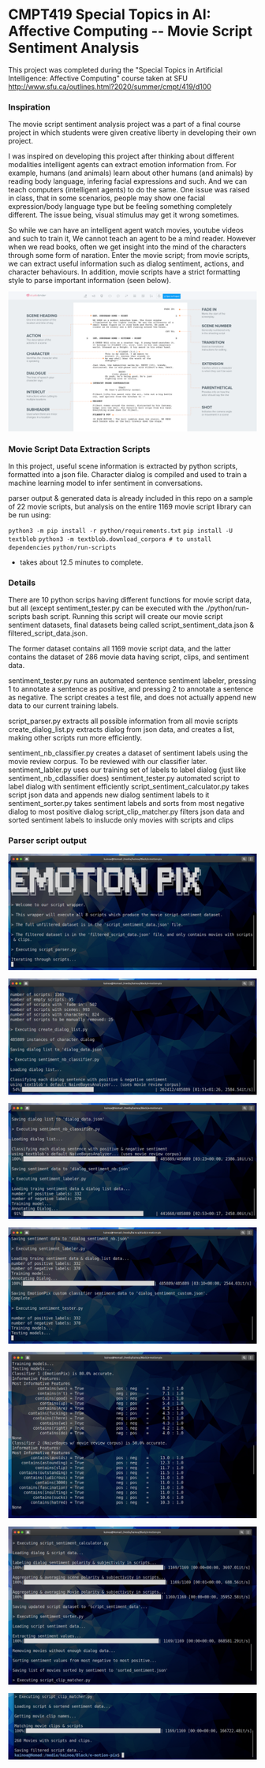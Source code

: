 # CMPT419 Special Topics in AI: Affective Computing -- Movie Script Sentiment Analysis

This project was completed during the "Special Topics in Artificial Intelligence: Affective Computing" course taken at SFU http://www.sfu.ca/outlines.html?2020/summer/cmpt/419/d100

### Inspiration

The movie script sentiment analysis project was a part of a final course project in which
students were given creative liberty in developing their own project. 

I was inspired on developing this project after thinking about different modalities intelligent
agents can extract emotion information from. For example, humans (and animals) learn about
other humans (and animals) by reading body language, infering facial expressions and such. And 
we can teach computers (intelligent agents) to do the same. One issue was raised in class, that in some scenarios, people may show one facial expression/body language type but be feeling something
completely different. The issue being, visual stimulus may get it wrong sometimes. 

So while we can have an intelligent agent watch movies, youtube videos and such to train it, 
We cannot teach an agent to be a mind reader. However when we read books, often we get insight into
the mind of the characters through some form of naration. Enter the movie script; from movie scripts, we can extract useful information such as dialog sentiment, actions, and character behaviours. In addition, movie scripts have a strict formatting style to parse important information (seen below).

![script format](script_format.png)

### Movie Script Data Extraction Scripts

In this project, useful scene information is extracted by python scripts, formatted into a
json file. Character dialog is compiled and used to train a machine learning model to infer
sentiment in conversations. 

parser output & generated data is already included in this repo on a sample of 22 movie scripts,
but analysis on the entire 1169 movie script library can be run using:


`python3 -m pip install -r python/requirements.txt`
`pip install -U textblob`
`python3 -m textblob.download_corpora # to unstall dependencies`
`python/run-scripts`

* takes about 12.5 minutes to complete.

### Details

There are 10 python scrips having different functions for movie script data, but all (except sentiment_tester.py can be executed with the ./python/run-scripts bash script. Running this script will create our movie script sentiment datasets, final datasets being called script_sentiment_data.json & filtered_script_data.json. 

The former dataset contains all 1169 movie script data, and the latter contains the dataset of 286 movie data having script, clips, and sentiment data. 

sentiment_tester.py runs an automated sentence sentiment labeler, pressing 1 to annotate a sentence as positive, and pressing 2 to annotate a sentence as negative. The script creates a test file, and does not actually append new data to our current training labels.

script_parser.py extracts all possible information from all movie scripts create_dialog_list.py extracts dialog from json data, and creates a list, making other scripts run more efficiently. 

sentiment_nb_classifier.py creates a dataset of sentiment labels using the movie review corpus. To be reviewed with our classifier later. sentiment_labler.py uses our training set of labels to label dialog (just like sentiment_nb_cdlassifier does) sentiment_tester.py automated script to label dialog with sentiment efficiently script_sentiment_calculator.py takes script json data and appends new dialog sentiment labels to it sentiment_sorter.py takes sentiment labels and sorts from most negative dialog to most positive dialog script_clip_matcher.py filters json data and sorted sentiment labels to inslucde only movies with scripts and clips

### Parser script output

![](ex1.png)

![](ex2.png)

![](ex3.png)

![](ex4.png)

![](ex5.png)

![](ex6.png)

![](ex7.png)

